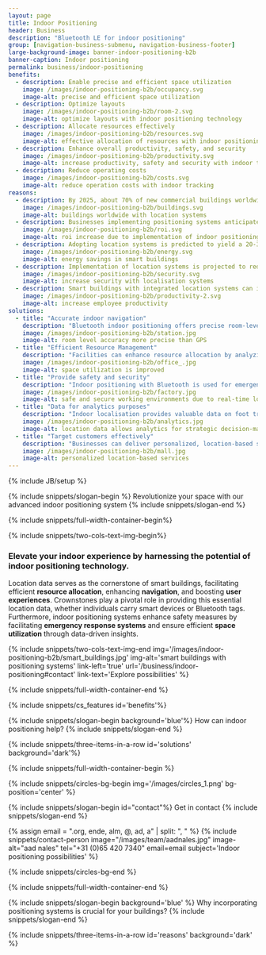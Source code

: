 ```yaml
---
layout: page
title: Indoor Positioning
header: Business
description: "Bluetooth LE for indoor positioning"
group: [navigation-business-submenu, navigation-business-footer]
large-background-image: banner-indoor-positioning-b2b
banner-caption: Indoor positioning
permalink: business/indoor-positioning
benefits:
  - description: Enable precise and efficient space utilization
    image: /images/indoor-positioning-b2b/occupancy.svg
    image-alt: precise and efficient space utilization
  - description: Optimize layouts
    image: /images/indoor-positioning-b2b/room-2.svg
    image-alt: optimize layouts with indoor positioning technology
  - description: Allocate resources effectively
    image: /images/indoor-positioning-b2b/resources.svg
    image-alt: effective allocation of resources with indoor positioning systems
  - description: Enhance overall productivity, safety, and security
    image: /images/indoor-positioning-b2b/productivity.svg
    image-alt: increase productivity, safety and security with indoor tracking
  - description: Reduce operating costs
    image: /images/indoor-positioning-b2b/costs.svg
    image-alt: reduce operation costs with indoor tracking
reasons:
  - description: By 2025, about 70% of new commercial buildings worldwide are projected to adopt location systems.
    image: /images/indoor-positioning-b2b/buildings.svg
    image-alt: buildings worldwide with location systems
  - description: Businesses implementing positioning systems anticipate an average ROI of 300% within the first three years.
    image: /images/indoor-positioning-b2b/roi.svg
    image-alt: roi increase due to implementation of indoor positioning system
  - description: Adopting location systems is predicted to yield a 20-30% average energy reduction in smart buildings.
    image: /images/indoor-positioning-b2b/energy.svg
    image-alt: energy savings in smart buildings
  - description: Implementation of location systems is projected to reduce security incidents by 25-35% in smart buildings.
    image: /images/indoor-positioning-b2b/security.svg
    image-alt: increase security with localisation systems
  - description: Smart buildings with integrated location systems can increase employee productivity by up to 15%
    image: /images/indoor-positioning-b2b/productivity-2.svg
    image-alt: increase employee productivity
solutions:
  - title: "Accurate indoor navigation"
    description: "Bluetooth indoor positioning offers precise room-level accuracy, facilitating navigation in large indoor spaces like airports, hospitals, and universities, where GPS signals may be unreliable. This enables users to find their way to medical appointments or locate lecture halls with ease."
    image: /images/indoor-positioning-b2b/station.jpg
    image-alt: room level accuracy more precise than GPS
  - title: "Efficient Resource Management"
    description: "Facilities can enhance resource allocation by analyzing space utilization and identifying areas for improvement. For example, switching off heating and lighting in unoccupied areas not only reduces operational costs but also benefits the environment."
    image: /images/indoor-positioning-b2b/office_.jpg
    image-alt: space utilization is improved
  - title: "Provide safety and security"
    description: "Indoor positioning with Bluetooth is used for emergency response systems, helping to locate individuals in distress within a building quickly. Consider individuals who work alone in vast spaces or workers who are frequently exposed to hazardous environments."
    image: /images/indoor-positioning-b2b/factory.jpg
    image-alt: safe and secure working environments due to real-time location of employees
  - title: "Data for analytics purposes"
    description: "Indoor localisation provides valuable data on foot traffic patterns, popular areas within a building, and customer behavior, which can be used for strategic decision-making and improving operations."
    image: /images/indoor-positioning-b2b/analytics.jpg
    image-alt: location data allows analytics for strategic decision-making
  - title: "Target customers effectively"
    description: "Businesses can deliver personalized, location-based services or promotions to customers based on their proximity to specific areas or products within a store or shopping mall."
    image: /images/indoor-positioning-b2b/mall.jpg
    image-alt: personalized location-based services
---
```



{% include JB/setup %}


{% include snippets/slogan-begin %}
Revolutionize your space with our advanced indoor positioning system
{% include snippets/slogan-end %}


{% include snippets/full-width-container-begin%}

{% include snippets/two-cols-text-img-begin%}

### Elevate your indoor experience by harnessing the potential of indoor positioning technology.

Location data serves as the cornerstone of smart buildings, facilitating efficient **resource allocation**, enhancing **navigation**, and boosting **user experiences**. Crownstones play a pivotal role in providing this essential location data, whether individuals carry smart devices or Bluetooth tags.
Furthermore, indoor positioning systems enhance safety measures by facilitating **emergency response systems** and ensure efficient **space utilization** through data-driven insights.

{% include snippets/two-cols-text-img-end img='/images/indoor-positioning-b2b/smart_buildings.jpg' img-alt='smart buildings with positioning systems' link-left='true' url='/business/indoor-positioning#contact' link-text='Explore possibilities' %}

{% include snippets/full-width-container-end %}

{% include snippets/cs_features id='benefits'%}



{% include snippets/slogan-begin background='blue'%}
How can indoor positioning help?
{% include snippets/slogan-end %}

{% include snippets/three-items-in-a-row  id='solutions' background='dark'%}



{% include snippets/full-width-container-begin %}

{% include snippets/circles-bg-begin img='/images/circles_1.png' bg-position='center' %}

{% include snippets/slogan-begin id="contact"%}
Get in contact
{% include snippets/slogan-end %}

{% assign email = ".org, ende, alm, @, ad, a" | split: ", "  %}
{% include snippets/contact-person image="/images/team/aadnales.jpg" image-alt="aad nales" tel="+31 (0)65 420 7340" email=email subject='Indoor positioning possibilities' %}

{% include snippets/circles-bg-end %}

{% include snippets/full-width-container-end %}


{% include snippets/slogan-begin background='blue' %}
Why incorporating positioning systems is crucial for your buildings?
{% include snippets/slogan-end %}


{% include snippets/three-items-in-a-row id='reasons' background='dark' %}
